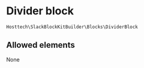 ---
---

# Divider block

`Hosttech\SlackBlockKitBuilder\Blocks\DividerBlock`

## Allowed elements

None